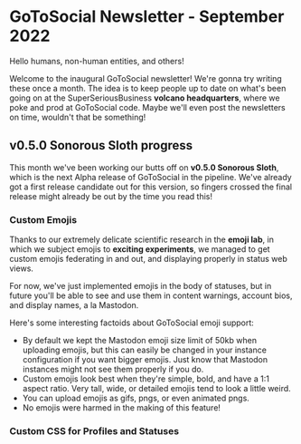 # GoToSocial Newsletter - September 2022

Hello humans, non-human entities, and others!

Welcome to the inaugural GoToSocial newsletter! We're gonna try writing these once a month. The idea is to keep people up to date on what's been going on at the SuperSeriousBusiness **volcano headquarters**, where we poke and prod at GoToSocial code. Maybe we'll even post the newsletters on time, wouldn't that be something!

## v0.5.0 Sonorous Sloth progress

This month we've been working our butts off on **v0.5.0 Sonorous Sloth**, which is the next Alpha release of GoToSocial in the pipeline. We've already got a first release candidate out for this version, so fingers crossed the final release might already be out by the time you read this!

### Custom Emojis

Thanks to our extremely delicate scientific research in the **emoji lab**, in which we subject emojis to **exciting experiments**, we managed to get custom emojis federating in and out, and displaying properly in status web views.

For now, we've just implemented emojis in the body of statuses, but in future you'll be able to see and use them in content warnings, account bios, and display names, a la Mastodon.

Here's some interesting factoids about GoToSocial emoji support:

- By default we kept the Mastodon emoji size limit of 50kb when uploading emojis, but this can easily be changed in your instance configuration if you want bigger emojis. Just know that Mastodon instances might not see them properly if you do.
- Custom emojis look best when they're simple, bold, and have a 1:1 aspect ratio. Very tall, wide, or detailed emojis tend to look a little weird.
- You can upload emojis as gifs, pngs, or even animated pngs.
- No emojis were harmed in the making of this feature!

### Custom CSS for Profiles and Statuses
